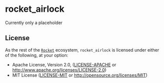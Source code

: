 # rocket_airlock
Currently only a placeholder

## License

As the rest of the [`Rocket`](https://github.com/SergioBenitez/Rocket/) ecosystem, `rocket_airlock` is licensed under either of the following, at your option:

 * Apache License, Version 2.0, ([LICENSE-APACHE](LICENSE-APACHE) or http://www.apache.org/licenses/LICENSE-2.0)
 * MIT License ([LICENSE-MIT](LICENSE-MIT) or http://opensource.org/licenses/MIT)
